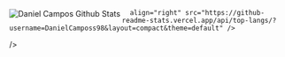 
<a>
  <img align="left" src="https://github-readme-stats.vercel.app/api?username=DanielCamposs98&show_icons=true&include_all_commits=true&theme=default" alt="Daniel Campos Github Stats" 
  
      align="right" src="https://github-readme-stats.vercel.app/api/top-langs/?username=DanielCamposs98&layout=compact&theme=default" />
/>

</a>
